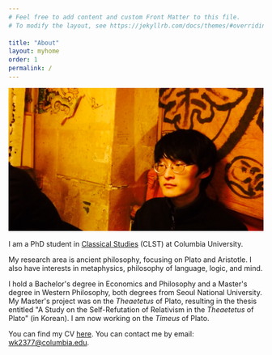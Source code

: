 ```yaml
---
# Feel free to add content and custom Front Matter to this file.
# To modify the layout, see https://jekyllrb.com/docs/themes/#overriding-theme-defaults

title: "About"
layout: myhome
order: 1
permalink: /
---
```

![Me](/20141117_123012000_iOS.png)

I am a PhD student in [Classical Studies](https://classicalstudies.columbia.edu/) (CLST) at Columbia University.
<!-- My advisor is [Prof. Sung-Hoon Kang](https://humanities.snu.ac.kr/en/faculty?deptidx=13&md=view&profidx=157). -->

My research area is ancient philosophy, focusing on Plato and Aristotle. I also have interests in metaphysics, philosophy of language, logic, and mind.

I hold a Bachelor's degree in Economics and Philosophy and a Master's degree in Western Philosophy, both degrees from Seoul National University. My Master's project was on the _Theaetetus_ of Plato, resulting in the thesis entitled "A Study on the Self-Refutation of Relativism in the _Theaetetus_ of Plato" (in Korean). I am now working on the _Timeus_ of Plato.

You can find my CV [here](cv.pdf). You can contact me by email: <wk2377@columbia.edu>.

<!-- Ps. "\[A\]ubout" refers to *Voyage au bout de la nuit* by Louis-Ferdinand Céline, a quote from which opens the film *La Grande Bellezza* by Paolo Sorrentino:
>Voyager, c'est bien utile, ça fait travailler l'imagination. Tout le reste n'est que déception et fatigues. Notre voyage à nous est entièrement imaginaire. Voilà sa force. -->

<!-- (Photo by Donghui Lee) -->
